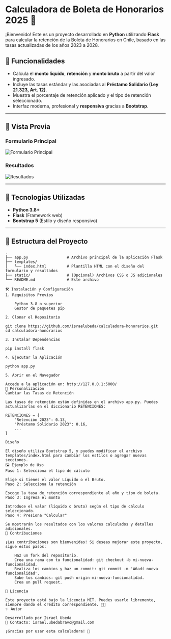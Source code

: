 # Calculadora de Boleta de Honorarios 2025 🧾

¡Bienvenido! Este es un proyecto desarrollado en **Python** utilizando **Flask** para calcular la retención de la Boleta de Honorarios en Chile, basado en las tasas actualizadas de los años 2023 a 2028.

## 🎯 Funcionalidades

- Calcula el **monto líquido**, **retención** y **monto bruto** a partir del valor ingresado.
- Incluye las tasas estándar y las asociadas al **Préstamo Solidario (Ley 21.323, Art. 12)**.
- Muestra el porcentaje de retención aplicado y el tipo de retención seleccionado.
- Interfaz moderna, profesional y **responsiva** gracias a **Bootstrap**.

---

## 📸 Vista Previa

### Formulario Principal
![Formulario Principal](https://via.placeholder.com/800x400.png?text=Formulario+Principal)

### Resultados
![Resultados](https://via.placeholder.com/800x400.png?text=Resultados)

---

## 🚀 Tecnologías Utilizadas

- **Python 3.8+**
- **Flask** (Framework web)
- **Bootstrap 5** (Estilo y diseño responsivo)

---

## 📂 Estructura del Proyecto

```plaintext
.
├── app.py                 # Archivo principal de la aplicación Flask
├── templates/
│   └── index.html         # Plantilla HTML con el diseño del formulario y resultados
├── static/                # (Opcional) Archivos CSS o JS adicionales
└── README.md              # Este archivo

🛠️ Instalación y Configuración
1. Requisitos Previos

    Python 3.8 o superior
    Gestor de paquetes pip

2. Clonar el Repositorio

git clone https://github.com/israelubeda/calculadora-honorarios.git
cd calculadora-honorarios

3. Instalar Dependencias

pip install flask

4. Ejecutar la Aplicación

python app.py

5. Abrir en el Navegador

Accede a la aplicación en: http://127.0.0.1:5000/
🎨 Personalización
Cambiar las Tasas de Retención

Las tasas de retención están definidas en el archivo app.py. Puedes actualizarlas en el diccionario RETENCIONES:

RETENCIONES = {
    "Retención 2023": 0.13,
    "Préstamo Solidario 2023": 0.16,
    ...
}

Diseño

El diseño utiliza Bootstrap 5, y puedes modificar el archivo templates/index.html para cambiar los estilos o agregar nuevas secciones.
🖼️ Ejemplo de Uso
Paso 1: Selecciona el tipo de cálculo

Elige si tienes el valor Líquido o el Bruto.
Paso 2: Selecciona la retención

Escoge la tasa de retención correspondiente al año y tipo de boleta.
Paso 3: Ingresa el monto

Introduce el valor (líquido o bruto) según el tipo de cálculo seleccionado.
Paso 4: Presiona "Calcular"

Se mostrarán los resultados con los valores calculados y detalles adicionales.
🤝 Contribuciones

¡Las contribuciones son bienvenidas! Si deseas mejorar este proyecto, sigue estos pasos:

    Haz un fork del repositorio.
    Crea una rama con tu funcionalidad: git checkout -b mi-nueva-funcionalidad.
    Realiza los cambios y haz un commit: git commit -m 'Añadí nueva funcionalidad'.
    Sube los cambios: git push origin mi-nueva-funcionalidad.
    Crea un pull request.

📝 Licencia

Este proyecto está bajo la licencia MIT. Puedes usarlo libremente, siempre dando el crédito correspondiente. 🧑‍💻
✨ Autor

Desarrollado por Israel Ubeda
📧 Contacto: israel.ubedabravo@gmail.com

¡Gracias por usar esta calculadora! 🎉